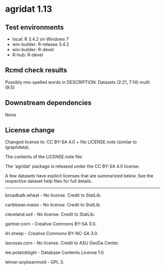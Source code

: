 # agridat 1.13

## Test environments

* local: R 3.4.2 on Windows 7
* win-builder: R-release 3.4.2
* win-builder: R-devel
* R-hub: R-devel

## Rcmd check results

Possibly mis-spelled words in DESCRIPTION:
  Datasets (2:21, 7:14)
  multi (9:5)

## Downstream dependencies

None

## License change

Changed license to: CC BY-SA 4.0 + file LICENSE.note (similar to igraphdata).

The contents of the LICENSE.note file:

The 'agridat' package is released under the CC BY-SA 4.0 license.

A few datasets have explicit licenses that are summarized below.
See the respective dataset help files for full details.

-----

broadbalk.wheat - No license. Credit to StatLib.

caribbean.maize - No license. Credit to StatLib.

cleveland.soil - No license. Credit to StatLib.

gartner.corn - Creative Commons BY-SA 3.0.

ilri.sheep - Creative Commons BY-NC-SA 3.0. 

lasrosas.corn - No license. Credit to ASU GeoDa Center.

lee.potatoblight - Database Contents License 1.0.

lehner.soybeanmold - GPL 3.
